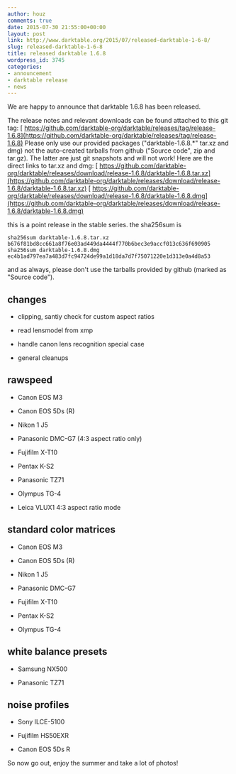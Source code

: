 ```yaml
---
author: houz
comments: true
date: 2015-07-30 21:55:00+00:00
layout: post
link: http://www.darktable.org/2015/07/released-darktable-1-6-8/
slug: released-darktable-1-6-8
title: released darktable 1.6.8
wordpress_id: 3745
categories:
- announcement
- darktable release
- news
---
```


We are happy to announce that darktable 1.6.8 has been released.

The release notes and relevant downloads can be found attached to this git tag:
[ https://github.com/darktable-org/darktable/releases/tag/release-1.6.8](https://github.com/darktable-org/darktable/releases/tag/release-1.6.8)
Please only use our provided packages ("darktable-1.6.8.*" tar.xz and dmg) not the auto-created tarballs from github ("Source code", zip and tar.gz). The latter are just git snapshots and will not work! Here are the direct links to tar.xz and dmg:
[ https://github.com/darktable-org/darktable/releases/download/release-1.6.8/darktable-1.6.8.tar.xz](https://github.com/darktable-org/darktable/releases/download/release-1.6.8/darktable-1.6.8.tar.xz)
[ https://github.com/darktable-org/darktable/releases/download/release-1.6.8/darktable-1.6.8.dmg](https://github.com/darktable-org/darktable/releases/download/release-1.6.8/darktable-1.6.8.dmg)

this is a point release in the stable series. the sha256sum is

    
    sha256sum darktable-1.6.8.tar.xz
    b676f81bd8cc661a8f76e03ad449da4444f770b6bec3e9accf013c636f690905
    sha256sum darktable-1.6.8.dmg
    ec4b1ad797ea7a483d7fc94724de99a1d18da7d7f75071220e1d313e0a4d8a53
    


and as always, please don't use the tarballs provided by github (marked as "Source code").


## changes





	
  * clipping, santiy check for custom aspect ratios

	
  * read lensmodel from xmp

	
  * handle canon lens recognition special case

	
  * general cleanups




## rawspeed





	
  * Canon EOS M3

	
  * Canon EOS 5Ds (R)

	
  * Nikon 1 J5

	
  * Panasonic DMC-G7 (4:3 aspect ratio only)

	
  * Fujifilm X-T10

	
  * Pentax K-S2

	
  * Panasonic TZ71

	
  * Olympus TG-4

	
  * Leica VLUX1 4:3 aspect ratio mode




## standard color matrices





	
  * Canon EOS M3

	
  * Canon EOS 5Ds (R)

	
  * Nikon 1 J5

	
  * Panasonic DMC-G7

	
  * Fujifilm X-T10

	
  * Pentax K-S2

	
  * Olympus TG-4




## white balance presets





	
  * Samsung NX500

	
  * Panasonic TZ71




## noise profiles





	
  * Sony ILCE-5100

	
  * Fujifilm HS50EXR

	
  * Canon EOS 5Ds R


So now go out, enjoy the summer and take a lot of photos!
